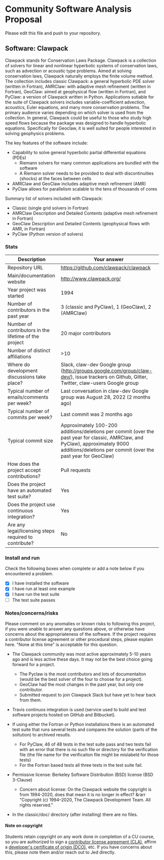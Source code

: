 # Community Software Analysis Proposal
Please edit this file and push to your repository.

## Software: Clawpack

Clawpack stands for Conservation Laws Package. Clawpack is a collection of solvers for linear and nonlinear hyperbolic systems of conservation laws, such as advection or acoustic type problems. Aimed at solving conservation laws, Clawpack naturally employs the finite volume method. The collection includes classic Clawpack: a general hyperbolic PDE solver (written in Fortran), AMRClaw: with adaptive mesh refinement (written in Fortran), GeoClaw: aimed at geophysical flow (written in Fortran), and PyClaw: a version of Clawpack written in Python. Applications sutiable for the suite of Clawpack solvers includes variable-coefficient advection, acoustics, Euler equations, and many more conservation problems. The primary audience varies depending on which solver is used from the collection. In general, Clawpack could be useful to those who study high speed flows because the package was designed to handle hyperbolic equations. Specifically for Geoclaw, it is well suited for people interested in solving geophysics problems.

The key features of the software include: 
* Capability to solve general hyperbolic partial differential equations (PDEs)
    * Riemann solvers for many common applications are bundled with the software
    * A Riemann solver needs to be provided to deal with discontinuities (shocks) at the faces between cells
* AMRClaw and GeoClaw includes adaptive mesh refinement (AMR)
* PyClaw allows for parallelism scalable to the tens of thousands of cores

Summary list of solvers included with Clawpack:
* Classic (single grid solvers in Fortran)
* AMRClaw Description and Detailed Contents (adaptive mesh refinement in Fortran)
* GeoClaw Description and Detailed Contents (geophysical flows with AMR, in Fortran)
* PyClaw (Python version of solvers)



### Stats

| Description | Your answer |
|---------|-----------|
| Repository URL |  https://github.com/clawpack/clawpack  |
| Main/documentation website |  http://www.clawpack.org/  |
| Year project was started |  1994  |
| Number of contributors in the past year | 3 (classic and PyClaw), 1 (GeoClaw), 2 (AMRClaw) |
| Number of contributors in the lifetime of the project | 20 major contributors |
| Number of distinct affiliations | >10 |
| Where do development discussions take place? | Slack, claw-dev Google group (http://groups.google.com/group/claw-dev/), issue trackers on Github, Gitter, Twitter, claw-users Google group |
| Typical number of emails/comments per week? |  Last conversation in claw-dev Google group was August 28, 2022 (2 months ago) |
| Typical number of commits per week? | Last commit was 2 months ago |
| Typical commit size | Approximately 100-200 additions/deletions per commit (over the past year for classic, AMRClaw, and PyClaw), approximately 9000 additions/deletions per commit (over the past year for GeoClaw) |
| How does the project accept contributions? | Pull requests  |
| Does the project have an automated test suite? | Yes |
| Does the project use continuous integration? | Yes |
| Are any legal/licensing steps required to contribute? | No |

### Install and run

Check the following boxes when complete or add a note below if you
encountered a problem.

- [x] I have installed the software
- [x] I have run at least one example
- [x] I have run the test suite
- [ ] The test suite passes

### Notes/concerns/risks

Please comment on any anomalies or known risks to following this
project, if you were unable to answer any questions above, or
otherwise have concerns about the appropriateness of the software.  If
the project requires a contributor license agreement or other
procedural steps, please explain here.  "None at this time" is
acceptable for this question.

* The Clawpack community was most active approximately 5-10 years ago and is less active these days. It may not be the best choice going forward for a project.

    * The Pyclaw is the most contributors and lots of documentaiton (would be the best solver of the four to choose for a project).
    * GeoClaw had the most changes in the past year, but only one contributor.
    * Submitted request to join Clawpack Slack but have yet to hear back from them.
    
* Travis continuos integration is used (service used to build and test software projects hosted on GitHub and Bitbucket).

* If using either the Fortran or Python installations there is an automated test suite that runs several tests and compares the solution (parts of the soltution) to archived resutls.

    * For PyClaw, 46 of 48 tests in the test suite pass and two tests fail with an error that there is no such file or directory for the verification file (the file name for the verificaiton file might be mislabeld for those tests)
    * For the Fortran based tests all three tests in the test suite fail.

* Permissive license: Berkeley Software Distribution (BSD) license (BSD 3-Clause)
    * Concern about license: On the Clawpack website the copyright is from 1994-2020, does that mean it is no longer in effect? &rarr "Copyright (c) 1994–2020, The Clawpack Development Team. All rights reserved."

* In the classic/doc/ directory (after installing) there are no files.



#### Note on copyright
Students retain copyright on any work done in completion of a CU
course, so you are authorized to sign a [contributor license
agreement (CLA)](https://en.wikipedia.org/wiki/Contributor_License_Agreement),
affirm a [developer's certificate of
origin (DCO)](https://en.wikipedia.org/wiki/Developer_Certificate_of_Origin),
etc.  If you have concerns about this, please note them and/or reach
out to Jed directly.
